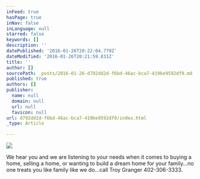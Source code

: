 ```yaml
---
inFeed: true
hasPage: true
inNav: false
inLanguage: null
starred: false
keywords: []
description: ''
datePublished: '2016-01-26T20:22:04.779Z'
dateModified: '2016-01-26T20:21:59.831Z'
title: ''
author: []
sourcePath: _posts/2016-01-26-d792dd2d-f6bd-46ac-bca7-419be9592df9.md
published: true
authors: []
publisher:
  name: null
  domain: null
  url: null
  favicon: null
url: d792dd2d-f6bd-46ac-bca7-419be9592df9/index.html
_type: Article

---
```

![](https://the-grid-user-content.s3-us-west-2.amazonaws.com/722401b7-82bd-4abc-9ecd-1f9c97378edd.jpg)

We hear you and we are listening to your needs when it comes to buying a home, selling a home, or wanting to build a dream home for your family...no one treats you like family like we do...call Troy Granger 402-306-3333\.